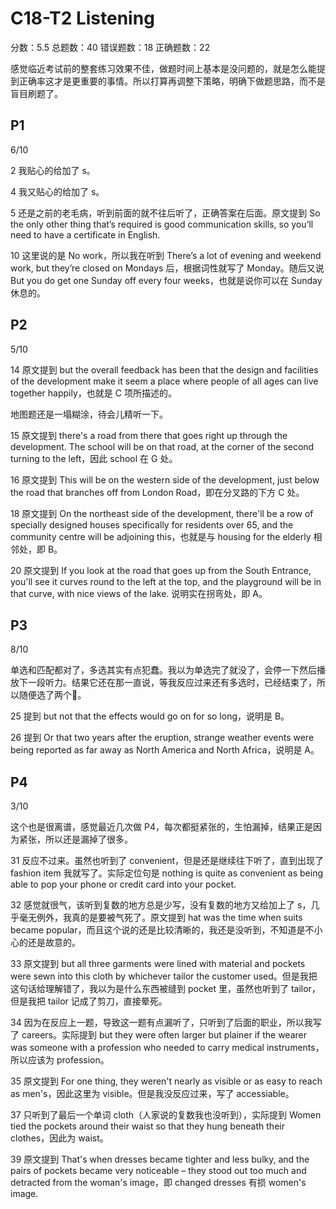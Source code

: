 # C18-T2 Listening

分数：5.5    总题数：40    错误题数：18   正确题数：22

感觉临近考试前的整套练习效果不佳，做题时间上基本是没问题的，就是怎么能提到正确率这才是更重要的事情。所以打算再调整下策略，明确下做题思路，而不是盲目刷题了。

## P1

6/10

2 我贴心的给加了 s。

4 我又贴心的给加了 s。

5 还是之前的老毛病，听到前面的就不往后听了，正确答案在后面。原文提到 So the only other thing that’s required is good communication skills, so you’ll need to have a certificate in English.

10 这里说的是 No work，所以我在听到 There’s a lot of evening and weekend work, but they’re closed on Mondays 后，根据词性就写了 Monday。随后又说 But you do get one Sunday off every four weeks，也就是说你可以在 Sunday 休息的。

## P2

5/10

14 原文提到 but the overall feedback has been that the design and facilities of the development make it seem a place where people of all ages can live together happily，也就是 C 项所描述的。

地图题还是一塌糊涂，待会儿精听一下。

15 原文提到 there's a road from there that goes right up through the development. The school will be on that road, at the corner of the second turning to the left，因此 school 在 G 处。

16 原文提到 This will be on the western side of the development, just below the road that branches off from London Road，即在分叉路的下方 C 处。

18 原文提到 On the northeast side of the development, there'll be a row of specially designed houses specifically for residents over 65, and the community centre will be adjoining this，也就是与 housing for the elderly 相邻处，即 B。

20 原文提到 If you look at the road that goes up from the South Entrance, you'll see it curves round to the left at the top, and the playground will be in that curve, with nice views of the lake. 说明实在拐弯处，即 A。

## P3

8/10

单选和匹配都对了，多选其实有点犯蠢。我以为单选完了就没了，会停一下然后播放下一段听力。结果它还在那一直说，等我反应过来还有多选时，已经结束了，所以随便选了两个🤣。

25 提到 but not that the effects would go on for so long，说明是 B。

26 提到 Or that two years after the eruption, strange weather events were being reported as far away as North America and North Africa，说明是 A。

## P4

3/10

这个也是很离谱，感觉最近几次做 P4，每次都挺紧张的，生怕漏掉，结果正是因为紧张，所以还是漏掉了很多。

31 反应不过来。虽然也听到了 convenient，但是还是继续往下听了，直到出现了 fashion item 我就写了。实际定位句是 nothing is quite as convenient as being able to pop your phone or credit card into your pocket.

32 感觉就很气，该听到复数的地方总是少写，没有复数的地方又给加上了 s，几乎毫无例外，我真的是要被气死了。原文提到 hat was the time when suits became popular，而且这个说的还是比较清晰的，我还是没听到，不知道是不小心的还是故意的。

33 原文提到 but all three garments were lined with material and pockets were sewn into this cloth by whichever tailor the customer used。但是我把这句话给理解错了，我以为是什么东西被缝到 pocket 里，虽然也听到了 tailor，但是我把 tailor 记成了剪刀，直接晕死。

34 因为在反应上一题，导致这一题有点漏听了，只听到了后面的职业，所以我写了 careers。实际提到 but they were often larger but plainer if the wearer was someone with a profession who needed to carry medical instruments，所以应该为 profession。

35 原文提到 For one thing, they weren't nearly as visible or as easy to reach as men's，因此这里为 visible。但是我没反应过来，写了 accessiable。

37 只听到了最后一个单词 cloth（人家说的复数我也没听到），实际提到 Women tied the pockets around their waist so that they hung beneath their clothes，因此为 waist。

39 原文提到 That's when dresses became tighter and less bulky, and the pairs of pockets became very noticeable – they stood out too much and detracted from the woman's image，即 changed dresses 有损 women's image.
